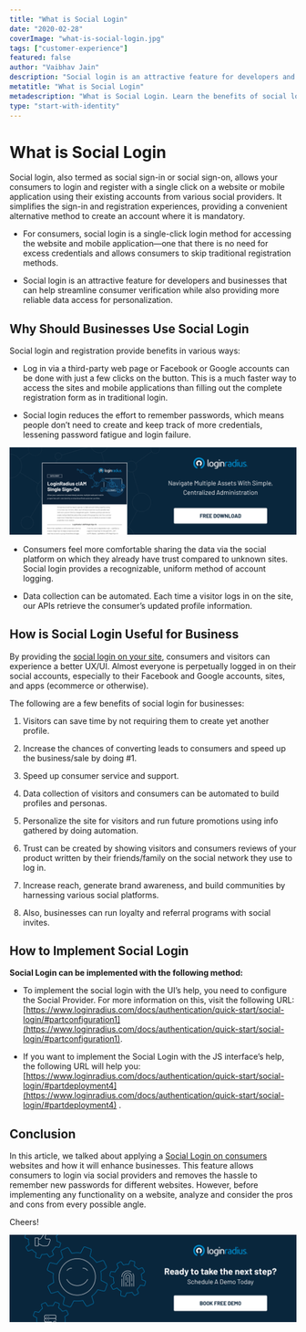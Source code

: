```yaml
---
title: "What is Social Login"
date: "2020-02-28"
coverImage: "what-is-social-login.jpg"
tags: ["customer-experience"]
featured: false 
author: "Vaibhav Jain" 
description: "Social login is an attractive feature for developers and businesses that can help streamline consumer verification while also providing more reliable data access for personalization."
metatitle: "What is Social Login"
metadescription: "What is Social Login. Learn the benefits of social login for businesses and how to implement it on your website and what things to take care of while implementing."
type: "start-with-identity"
---
```



# What is Social Login

  
Social login, also termed as social sign-in or social sign-on, allows your consumers to login and register with a single click on a website or mobile application using their existing accounts from various social providers. It simplifies the sign-in and registration experiences, providing a convenient alternative method to create an account where it is mandatory.
  

-   For consumers, social login is a single-click login method for accessing the website and mobile application—one that there is no need for excess credentials and allows consumers to skip traditional registration methods.
    
-   Social login is an attractive feature for developers and businesses that can help streamline consumer verification while also providing more reliable data access for personalization.
    
  

## Why Should Businesses Use Social Login

Social login and registration provide benefits in various ways:

-   Log in via a third-party web page or Facebook or Google accounts can be done with just a few clicks on the button. This is a much faster way to access the sites and mobile applications than filling out the complete registration form as in traditional login.
    
-   Social login reduces the effort to remember passwords, which means people don’t need to create and keep track of more credentials, lessening password fatigue and login failure.

[![sso](sso.png)](https://www.google.com/url?q=https://www.loginradius.com/resource/loginradius-single-sign-on/)
    
-   Consumers feel more comfortable sharing the data via the social platform on which they already have trust compared to unknown sites. Social login provides a recognizable, uniform method of account logging.
    
-   Data collection can be automated. Each time a visitor logs in on the site, our APIs retrieve the consumer’s updated profile information.
    

## How is Social Login Useful for Business

  

By providing the [social login on your site](https://www.loginradius.com/social-login/), consumers and visitors can experience a better UX/UI. Almost everyone is perpetually logged in on their social accounts, especially to their Facebook and Google accounts, sites, and apps (ecommerce or otherwise).


The following are a few benefits of social login for businesses:

  

1.  Visitors can save time by not requiring them to create yet another profile.
    
2.  Increase the chances of converting leads to consumers and speed up the business/sale by doing #1.
    
3.  Speed up consumer service and support.
    
4.  Data collection of visitors and consumers can be automated to build profiles and personas.
    
5.  Personalize the site for visitors and run future promotions using info gathered by doing automation.
    
6.  Trust can be created by showing visitors and consumers reviews of your product written by their friends/family on the social network they use to log in.
    
7.  Increase reach, generate brand awareness, and build communities by harnessing various social platforms.
    
8.  Also, businesses can run loyalty and referral programs with social invites.
    

  

## How to Implement Social Login

**Social Login can be implemented with the following method:**

-   To implement the social login with the UI’s help, you need to configure the Social Provider. For more information on this, visit the following URL: [https://www.loginradius.com/docs/authentication/quick-start/social-login/#partconfiguration1](https://www.loginradius.com/docs/authentication/quick-start/social-login/#partconfiguration1).
    
-   If you want to implement the Social Login with the JS interface’s help, the following URL will help you: [https://www.loginradius.com/docs/authentication/quick-start/social-login/#partdeployment4](https://www.loginradius.com/docs/authentication/quick-start/social-login/#partdeployment4) .
    

## Conclusion

  

In this article, we talked about applying a [Social Login on consumers](https://www.loginradius.com/resource/loginradius-ciam-social-login/) websites and how it will enhance businesses. This feature allows consumers to login via social providers and removes the hassle to remember new passwords for different websites. However, before implementing any functionality on a website, analyze and consider the pros and cons from every possible angle.

  
Cheers!



[![book-a-demo-loginradius](../assets/book-a-demo-loginradius.png)](https://www.loginradius.com/book-a-demo/)
